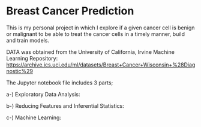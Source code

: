 # __Breast Cancer Prediction__

This is my personal project in which I explore if a given cancer cell is benign or malignant to be able to treat the cancer cells in a timely manner, build and train models.

DATA was obtained from the University of California, Irvine Machine Learning Repository: 
https://archive.ics.uci.edu/ml/datasets/Breast+Cancer+Wisconsin+%28Diagnostic%29


The Jupyter notebook file includes 3 parts;

a-) Exploratory Data Analysis:

b-) Reducing Features and Inferential Statistics:

c-) Machine Learning:
